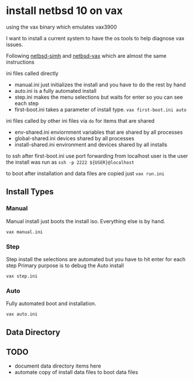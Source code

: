 # install netbsd 10 on vax
using the vax binary which emulates vax3900

I want to install a current system to have the os tools to help diagnose vax issues.

Following [netbsd-simh](https://github.com/kernelzeroday/netbsd-simh)
and [netbsd-vax](https://www.netbsd.org/ports/vax/emulator-howto.html)
which are almost the same instructions

ini files called directly
* manual.ini just initializes the install and you have to do the rest by hand
* auto.ini is a fully automated install
* step.ini makes the menu selections but waits for enter so you can see each step
* first-boot.ini takes a parameter of install type. `vax first-boot.ini auto`

ini files called by other ini files via `do` for items that are shared
* env-shared.ini enviornment variables that are shared by all processes
* global-shared.ini devices shared by all processes
* install-shared.ini environment and devices shared by all installs


to ssh after first-boot.ini use port forwarding from localhost
user is the user the install was run as
`ssh -p 2222 ${USER}@localhost`

to boot after installation and data files are copied just 
`vax run.ini`


## Install Types

### Manual
Manual install just boots the install iso.  Everything else is by hand. 

`vax manual.ini`

### Step
Step install the selections are automated but you have to hit enter for each step
Primary purpose is to debug the Auto install

`vax step.ini`

### Auto
Fully automated boot and installation.  

`vax auto.ini`

## Data Directory

## TODO
* document data directory items here
* automate copy of install data files to boot data files
